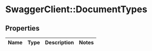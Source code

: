 # SwaggerClient::DocumentTypes

## Properties
Name | Type | Description | Notes
------------ | ------------- | ------------- | -------------


